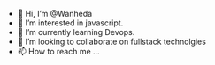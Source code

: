 - 👋 Hi, I’m @Wanheda
- 👀 I’m interested in javascript.
- 🌱 I’m currently learning Devops.
- 💞️ I’m looking to collaborate on fullstack technolgies
- 📫 How to reach me ...

<!---
maya-58/learnes6 is a ✨ special ✨ repository because its `README.md` (this file) appears on your GitHub profile.
You can click the Preview link to take a look at your changes.
--->
